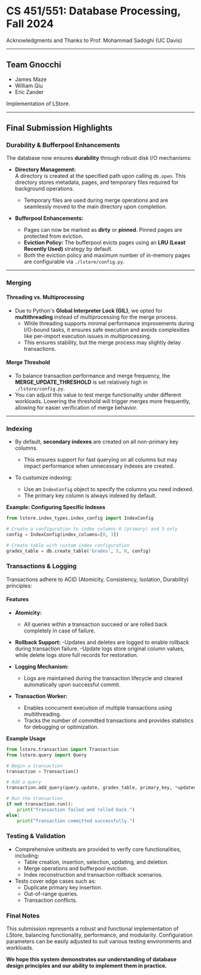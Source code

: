 # CS 451/551: Database Processing, Fall 2024

Acknowledgments and Thanks to Prof. Mohammad Sadoghi (UC Davis)

---

## Team Gnocchi
* James Maze  
* William Qiu  
* Eric Zander  

Implementation of LStore.

---

## Final Submission Highlights

### **Durability & Bufferpool Enhancements**

The database now ensures **durability** through robust disk I/O mechanisms:  

- **Directory Management:**  
  A directory is created at the specified path upon calling `db.open`. This directory stores metadata, pages, and temporary files required for background operations.  
  - Temporary files are used during merge operations and are seamlessly moved to the main directory upon completion.

- **Bufferpool Enhancements:**  
  - Pages can now be marked as **dirty** or **pinned**. Pinned pages are protected from eviction.  
  - **Eviction Policy:** The bufferpool evicts pages using an **LRU (Least Recently Used)** strategy by default.  
  - Both the eviction policy and maximum number of in-memory pages are configurable via `./lstore/config.py`.

---

### **Merging**

#### **Threading vs. Multiprocessing**  

- Due to Python's **Global Interpreter Lock (GIL)**, we opted for **multithreading** instead of multiprocessing for the merge process.  
  - While threading supports minimal performance improvements during I/O-bound tasks, it ensures safe execution and avoids complexities like per-import execution issues in multiprocessing.  
  - This ensures stability, but the merge process may slightly delay transactions.

#### **Merge Threshold**  

- To balance transaction performance and merge frequency, the **MERGE_UPDATE_THRESHOLD** is set relatively high in `./lstore/config.py`.  
- You can adjust this value to test merge functionality under different workloads. Lowering the threshold will trigger merges more frequently, allowing for easier verification of merge behavior.

---

### **Indexing**

- By default, **secondary indexes** are created on all non-primary key columns.  
  - This ensures support for fast querying on all columns but may impact performance when unnecessary indexes are created.  

- To customize indexing:  
  - Use an `IndexConfig` object to specify the columns you need indexed.  
  - The primary key column is always indexed by default.

**Example: Configuring Specific Indexes**  

```python
from lstore.index_types.index_config import IndexConfig

# Create a configuration to index columns 0 (primary) and 3 only
config = IndexConfig(index_columns=[0, 3])

# Create table with custom index configuration
grades_table = db.create_table('Grades', 5, 0, config)
```

### **Transactions & Logging**
Transactions adhere to ACID (Atomicity, Consistency, Isolation, Durability) principles:

#### **Features**
- **Atomicity:**
  - All queries within a transaction succeed or are rolled back completely in case of failure.

- **Rollback Support:**
  -Updates and deletes are logged to enable rollback during transaction failure.
  -Update logs store original column values, while delete logs store full records for restoration.

- **Logging Mechanism:**
  - Logs are maintained during the transaction lifecycle and cleared automatically upon successful commit.

- **Transaction Worker:**
  - Enables concurrent execution of multiple transactions using multithreading.
  - Tracks the number of committed transactions and provides statistics for debugging or optimization.

**Example Usage**
```python
from lstore.transaction import Transaction
from lstore.query import Query

# Begin a transaction
transaction = Transaction()

# Add a query
transaction.add_query(query.update, grades_table, primary_key, *updated_columns)

# Run the transaction
if not transaction.run():
    print("Transaction failed and rolled back.")
else:
    print("Transaction committed successfully.")
```

### **Testing & Validation**
- Comprehensive unittests are provided to verify core functionalities, including:
  - Table creation, insertion, selection, updating, and deletion.
  - Merge operations and bufferpool eviction. 
  - Index reconstruction and transaction rollback scenarios.
- Tests cover edge cases such as:
  - Duplicate primary key insertion.
  - Out-of-range queries.
  - Transaction conflicts.

### **Final Notes**
This submission represents a robust and functional implementation of LStore, balancing functionality, performance, and modularity. Configuration parameters can be easily adjusted to suit various testing environments and workloads.

**We hope this system demonstrates our understanding of database design principles and our ability to implement them in practice.**